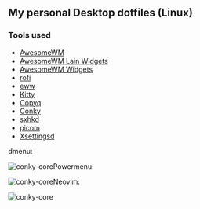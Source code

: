 ## My personal Desktop dotfiles (Linux)

### Tools used

* [AwesomeWM](https://github.com/awesomeWM/awesome)
* [AwesomeWM Lain Widgets](https://github.com/lcpz/lain)
* [AwesomeWM Widgets](https://github.com/streetturtle/awesome-wm-widgets)
* [rofi](https://github.com/davatorium/rofi)
* [eww](https://github.com/elkowar/eww)
* [Kitty](https://sw.kovidgoyal.net/kitty/)
* [Copyq](https://github.com/hluk/CopyQ)
* [Conky](https://github.com/brndnmtthws/conky)
* [sxhkd](https://github.com/baskerville/sxhkd)
* [picom](https://github.com/FT-Labs/picom)
* [Xsettingsd](https://codeberg.org/derat/xsettingsd)


dmenu:
<div style="float:left">
<img alt=conky-core src=https://raw.githubusercontent.com/madhur/dotfiles/main/rofi.png />
</div>

<div style="float:clear"></div>

Powermenu:
<div style="float:left">
<img alt=conky-core src=https://raw.githubusercontent.com/madhur/dotfiles/main/powermenu.png />
</div>


<div style="float:clear"></div>

Neovim:
<div style="float:left">
<img alt=conky-core src=https://raw.githubusercontent.com/madhur/dotfiles/main/nvim.png />
</div>

<div style="float:clear"></div>



<div style="float:clear"></div>
<p/><p/><p/>
